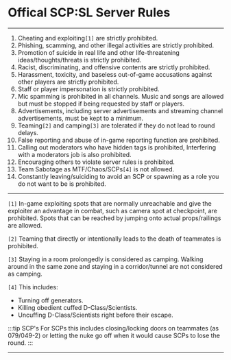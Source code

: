 # Offical SCP:SL Server Rules
---
1.  Cheating and exploiting`[1]` are strictly prohibited.
2.  Phishing, scamming, and other illegal activities are strictly prohibited.
3.  Promotion of suicide in real life and other life-threatening ideas/thoughts/threats is strictly prohibited.
4.  Racist, discriminating, and offensive contents are strictly prohibited.
5.  Harassment, toxicity, and baseless out-of-game accusations against other players are strictly prohibited.
6.  Staff or player impersonation is strictly prohibited.
7.  Mic spamming is prohibited in all channels. Music and songs are allowed but must be stopped if being requested by staff or players.
8.  Advertisements, including server advertisements and streaming channel advertisements, must be kept to a minimum.
9.  Teaming`[2]` and camping`[3]` are tolerated if they do not lead to round delays.
10. False reporting and abuse of in-game reporting function are prohibited.
11. Calling out moderators who have hidden tags is prohibited, Interfering with a moderators job is also prohibited.
12. Encouraging others to violate server rules is prohibited.
13. Team Sabotage as MTF/Chaos/SCPs`[4]` is not allowed.
14. Constantly leaving/suiciding to avoid an SCP or spawning as a role you do not want to be is prohibited.

---

`[1]` In-game exploiting spots that are normally unreachable and give the exploiter an advantage in combat, such as camera spot at checkpoint, are prohibited. Spots that can be reached by jumping onto actual props/railings are allowed.

`[2]` Teaming that directly or intentionally leads to the death of teammates is prohibited.

`[3]` Staying in a room prolongedly is considered as camping. Walking around in the same zone and staying in a corridor/tunnel are not considered as camping.

`[4]` This includes: 
  * Turning off generators.  
  * Killing obedient cuffed D-Class/Scientists.
  * Uncuffing D-Class/Scientists right before their escape.  

:::tip SCP's
For SCPs this includes closing/locking doors on teammates (as 079/049-2) or letting the nuke go off when it would cause SCPs to lose the round.
:::

---